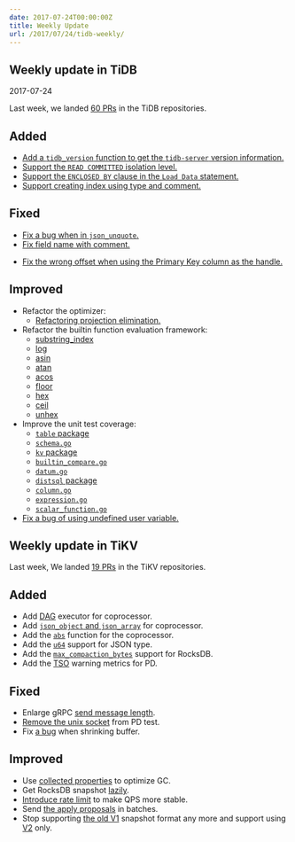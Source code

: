 ```yaml
---
date: 2017-07-24T00:00:00Z
title: Weekly Update
url: /2017/07/24/tidb-weekly/
---
```


## Weekly update in TiDB
2017-07-24

Last week, we landed [60 PRs](https://github.com/pingcap/tidb/pulls?utf8=%E2%9C%93&q=is%3Apr%20is%3Amerged%20merged%3A2017-07-17..2017-07-23%20) in the TiDB repositories.

## Added
* [Add a `tidb_version` function to get the `tidb-server` version information.](https://github.com/pingcap/tidb/pull/3592)
* [Support the `READ COMMITTED` isolation level.](https://github.com/pingcap/tidb/pull/3619)
* [Support the `ENCLOSED BY` clause in the `Load Data` statement.](https://github.com/pingcap/tidb/pull/3759)
* [Support creating index using type and comment.](https://github.com/pingcap/tidb/pull/3814)

## Fixed
* [Fix a bug when in `json_unquote`.](https://github.com/pingcap/tidb/pull/3764)
* [Fix field name with comment.](https://github.com/pingcap/tidb/pull/3767)
- [Fix the wrong offset when using the Primary Key column as the handle.](https://github.com/pingcap/tidb/pull/3820)

## Improved
* Refactor the optimizer:
  - [Refactoring projection elimination.](https://github.com/pingcap/tidb/pull/3687)
* Refactor the builtin function evaluation framework:
  - [substring_index](https://github.com/pingcap/tidb/pull/3760)
  - [log](https://github.com/pingcap/tidb/pull/3763)
  - [asin](https://github.com/pingcap/tidb/pull/3765)
  - [atan](https://github.com/pingcap/tidb/pull/3788)
  - [acos](https://github.com/pingcap/tidb/pull/3789)
  - [floor](https://github.com/pingcap/tidb/pull/3791)
  - [hex](https://github.com/pingcap/tidb/pull/3794)
  - [ceil](https://github.com/pingcap/tidb/pull/3819)
  - [unhex](https://github.com/pingcap/tidb/pull/3830)
* Improve the unit test coverage:
  - [`table` package](https://github.com/pingcap/tidb/pull/3770)
  - [`schema.go`](https://github.com/pingcap/tidb/pull/3779)
  - [`kv` package](https://github.com/pingcap/tidb/pull/3790)
  - [`builtin_compare.go`](https://github.com/pingcap/tidb/pull/3792)
  - [`datum.go`](https://github.com/pingcap/tidb/pull/3795)
  - [`distsql` package](https://github.com/pingcap/tidb/pull/3806)
  - [`column.go`](https://github.com/pingcap/tidb/pull/3822)
  - [`expression.go`](https://github.com/pingcap/tidb/pull/3828)
  - [`scalar_function.go`](https://github.com/pingcap/tidb/pull/3840)
* [Fix a bug of using undefined user variable.](https://github.com/pingcap/tidb/pull/3776)

## Weekly update in TiKV

Last week, We landed [19 PRs](https://github.com/search?utf8=%E2%9C%93&q=repo%3Apingcap%2Ftikv+repo%3Apingcap%2Fpd+is%3Apr+is%3Amerged+merged%3A2017-07-16..2017-07-22&type=Issues) in the TiKV repositories.

## Added

* Add [DAG](https://github.com/pingcap/tikv/pull/1975) executor for coprocessor.
* Add [`json_object` and `json_array`](https://github.com/pingcap/tikv/pull/2025) for coprocessor.
* Add the [`abs`](https://github.com/pingcap/tikv/pull/2033) function for the coprocessor.
* Add the [`u64`](https://github.com/pingcap/tikv/pull/2044) support for JSON type.
* Add the [`max_compaction_bytes`](https://github.com/pingcap/tikv/pull/2047) support for RocksDB.
* Add the [TSO](https://github.com/pingcap/pd/pull/683) warning metrics for PD.

## Fixed

* Enlarge gRPC [send message length](https://github.com/pingcap/tikv/pull/2040).
* [Remove the unix socket](https://github.com/pingcap/pd/pull/684) from PD test.
* Fix [a bug](https://github.com/pingcap/tikv/pull/2065) when shrinking buffer.

## Improved

* Use [collected properties](https://github.com/pingcap/tikv/pull/1971) to optimize GC. 
* Get RocksDB snapshot [lazily](https://github.com/pingcap/tikv/pull/2045).
* [Introduce rate limit](https://github.com/pingcap/tikv/pull/2050) to make QPS more stable.
* Send [the apply proposals](https://github.com/pingcap/tikv/pull/2051) in batches.
* Stop supporting [the old V1](https://github.com/pingcap/tikv/pull/2053) snapshot format any more and support using [V2](https://github.com/pingcap/tikv/pull/2057) only.